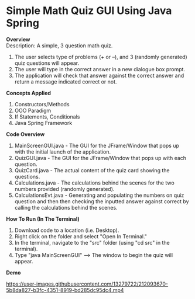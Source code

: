# Simple Math Quiz GUI Using Java Spring </br>

**Overview**</br>
Description: A simple, 3 question math quiz.

  1. The user selects type of problems (+ or –), and 3 (randomly generated) quiz questions will appear.
  2. The user will type in the correct answer in a new dialogue box prompt.
  3. The application will check that answer against the correct answer and return a message indicated correct or not.

**Concepts Applied**</br>
  1. Constructors/Methods
  2. OOO Paradigm
  3. If Statements, Conditionals
  4. Java Spring Framework
  
**Code Overview**</br>
  1. MainScreenGUI.java - The GUI for the JFrame/Window that pops up with the initial launch of the application.
  2. QuizGUI.java - The GUI for the JFrame/Window that pops up with each question.
  3. QuizCard.java - The actual content of the quiz card showing the questions.
  4. Calculations.java - The calculations behind the scenes for the two numbers
provided (randomly generated).
  5. CalculationsEvt.java - Generating and populating the numbers on quiz question and then then checking the inputted answer against correct by calling the calculations behind the scenes.
  
    
**How To Run (In The Terminal)**</br>
  1. Download code to a location (i.e. Desktop).
  2. Right click on the folder and select "Open In Terminal."
  3. In the terminal, navigate to the "src" folder (using "cd src" in the terminal).
  4. Type "java MainScreenGUI" 
  --> The window to begin the quiz will appear. 
  
  **Demo**</br>
 
https://user-images.githubusercontent.com/13279722/212093670-5b8da827-b3fc-4351-8919-bd285dc95dc4.mp4



    
